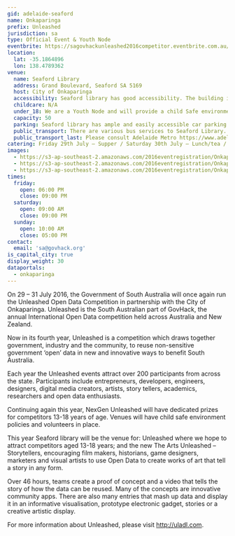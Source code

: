 ```yaml
---
gid: adelaide-seaford
name: Onkaparinga
prefix: Unleashed
jurisdiction: sa
type: Official Event & Youth Node
eventbrite: https://sagovhackunleashed2016competitor.eventbrite.com.au/
location:
  lat: -35.1864896
  lon: 138.4789362
venue:
  name: Seaford Library
  address: Grand Boulevard, Seaford SA 5169
  host: City of Onkaparinga
  accessibility: Seaford library has good accessibility. The building is one-level, close to car parking, has automatic entrance doors and is wheelchair friendly.
  childcare: N/A
  under_18: We are a Youth Node and will provide a child Safe environment - Guardians must ensure safety to and from events.
  capacity: 50
  parking: Seaford library has ample and easily accessible car parking. There are car park spaces for those with a disability parking permit very close to the library entrance.
  public_transport: There are various bus services to Seaford Library. Bus stop 84A (STOP CODE 17100) is directly in front of the library and various bus services stop here or at the local exchange. Consult Adelaide Metro https://www.adelaidemetro.com.au/ for routes to suit your start location and for times. The train service also terminates at the Seaford station and it is a short walk to Seaford library. It is an ideal transport option as there are regular scheduled services from Seaford to the city centre. Again consult Adelaide Metro https://www.adelaidemetro.com.au/ for service details.
  public_transport_last: Please consult Adelaide Metro https://www.adelaidemetro.com.au/ for service details.
catering: Friday 29th July – Supper / Saturday 30th July – Lunch/tea / Sunday 31st – Lunch / We will be able to meet dietary requirements as registered and provide healthy snacks/drinks
images:
  - https://s3-ap-southeast-2.amazonaws.com/2016eventregistration/Onkaparinga/Seaford_201.jpg
  - https://s3-ap-southeast-2.amazonaws.com/2016eventregistration/Onkaparinga/Seaford_205.jpg
  - https://s3-ap-southeast-2.amazonaws.com/2016eventregistration/Onkaparinga/Seaford_206.jpg
times:
  friday:
    open: 06:00 PM
    close: 09:00 PM
  saturday:
    open: 09:00 AM
    close: 09:00 PM
  sunday:
    open: 10:00 AM
    close: 05:00 PM
contact:
  email: 'sa@govhack.org'
is_capital_city: true
display_weight: 30
dataportals:
  - onkaparinga
---
```


On 29 – 31 July 2016, the Government of South Australia will once again run the Unleashed Open Data Competition in partnership with the City of Onkaparinga. Unleashed is the South Australian part of GovHack, the annual International Open Data competition held across Australia and New Zealand. 

Now in its fourth year, Unleashed is a competition which draws together government, industry and the community, to reuse non-sensitive government ‘open’ data in new and innovative ways to benefit South Australia. 

Each year the Unleashed events attract over 200 participants from across the state. Participants include entrepreneurs, developers, engineers, designers, digital media creators, artists, story tellers, academics, researchers and open data enthusiasts. 

Continuing again this year, NexGen Unleashed will have dedicated prizes for competitors 13-18 years of age. Venues will have child safe environment policies and volunteers in place.

This year Seaford library will be the venue for: Unleashed where we hope to attract competitors aged 13-18 years; and the new The Arts Unleashed – Storytellers, encouraging film makers, historians, game designers, marketers and visual artists to use Open Data to create works of art that tell a story in any form.

Over 46 hours, teams create a proof of concept and a video that tells the story of how the data can be reused. Many of the concepts are innovative community apps. There are also many entries that mash up data and display it in an informative visualisation, prototype electronic gadget, stories or a creative artistic display. 

For more information about Unleashed, please visit http://uladl.com. 
